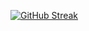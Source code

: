 
[![GitHub Streak](https://github-readme-streak-stats.herokuapp.com/?user=agkurt)](https://git.io/streak-stats)
